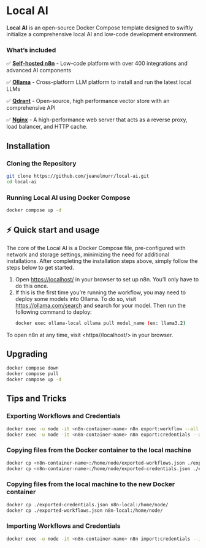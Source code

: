 # Local AI

**Local AI** is an open-source Docker Compose template designed to swiftly initialize a comprehensive local AI and low-code development environment.

### What’s included

✅ [**Self-hosted n8n**](https://n8n.io/) - Low-code platform with over 400
integrations and advanced AI components

✅ [**Ollama**](https://ollama.com/) - Cross-platform LLM platform to install
and run the latest local LLMs

✅ [**Qdrant**](https://qdrant.tech/) - Open-source, high performance vector
store with an comprehensive API

✅ [**Nginx**](https://www.nginx.com/) - A high-performance web server that acts as a reverse proxy, load balancer, and HTTP cache.

## Installation

### Cloning the Repository

```bash
git clone https://github.com/jeanelmurr/local-ai.git
cd local-ai
```

### Running Local AI using Docker Compose

```bash
docker compose up -d
```

## ⚡️ Quick start and usage

The core of the Local AI is a Docker Compose file, pre-configured with network and storage settings, minimizing the need for additional installations.
After completing the installation steps above, simply follow the steps below to get started.

1. Open <https://localhost/> in your browser to set up n8n. You’ll only
   have to do this once.
2. If this is the first time you’re running the workflow, you may need to deploy some models into Ollama.
   To do so, visit <https://ollama.com/search> and search for your model. 
   Then run the following command to deploy:
   ```bash
   docker exec ollama-local ollama pull model_name (ex: llama3.2)
   ```

To open n8n at any time, visit <https//localhost/> in your browser.

## Upgrading

```bash
docker compose down
docker compose pull
docker compose up -d
```

## Tips and Tricks

### Exporting Workflows and Credentials

```bash
docker exec -u node -it <n8n-container-name> n8n export:workflow --all --output=/home/node/exported-workflows.json
docker exec -u node -it <n8n-container-name> n8n export:credentials --all --output=/home/node/exported-credentials.json
```

### Copying files from the Docker container to the local machine

```bash
docker cp <n8n-container-name>:/home/node/exported-workflows.json ./exported-workflows.json
docker cp <n8n-container-name>:/home/node/exported-credentials.json ./exported-credentials.json
```

### Copying files from the local machine to the new Docker container

```bash
docker cp ./exported-credentials.json n8n-local:/home/node/
docker cp ./exported-workflows.json n8n-local:/home/node/
```

### Importing Workflows and Credentials

```bash
docker exec -u node -it <n8n-container-name> n8n import:credentials --input=/home/node/exported-credentials.json && n8n import:workflow --input=/home/node/exported-workflows.json
```
